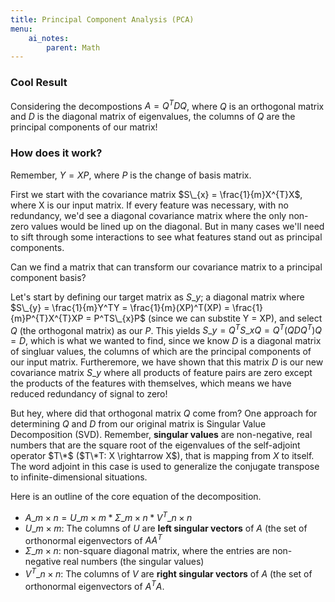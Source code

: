 ```yaml
---
title: Principal Component Analysis (PCA)
menu:
    ai_notes:
        parent: Math
---
```


### Cool Result

Considering the decompostions $A = Q^{T}DQ$, where $Q$ is an orthogonal matrix and $D$ 
is the diagonal matrix of eigenvalues, the columns of $Q$ are the principal
components of our matrix! 

### How does it work?

Remember, $Y = XP$, where $P$ is the change of basis matrix. 

First we start with the covariance matrix $S\_{x} = \frac{1}{m}X^{T}X$,
where X is our input matrix. If every feature was necessary, with no redundancy, 
we'd see a diagonal covariance matrix where the only non-zero values would be 
lined up on the diagonal. But in many cases we'll need to sift through some
interactions to see what features stand out as principal components. 

Can we find a matrix that can transform our covariance matrix to a 
principal component basis?

Let's start by defining our target matrix as $S\_{y}$; a diagonal 
matrix where $S\_{y} = \frac{1}{m}Y^TY = \frac{1}{m}(XP)^T(XP) = \frac{1}{m}P^{T}X^{T}XP = P^TS\_{x}P$ (since we can substite Y = XP), 
and select $Q$ (the orthogonal matrix) as our $P$. This yields $S\_{y} = Q^TS\_{x}Q = Q^T(QDQ^T)Q = D$, 
which is what we wanted to find, since we know $D$ is a diagonal matrix of singluar values, 
the columns of which are the principal components of our input matrix. Furtheremore,
we have shown that this matrix $D$ is our new covariance matrix $S\_{y}$
where all products of feature pairs are zero except the products of the features with themselves,
which means we have reduced redundancy of signal to zero!

But hey, where did that orthogonal matrix $Q$ come from? One approach for 
determining $Q$ and $D$ from our original matrix is Singular Value Decomposition (SVD).
Remember, **singular values** are non-negative, real numbers that are the square root
of the eigenvalues of the self-adjoint operator $T\*$ ($T\*T: X \rightarrow X$), 
that is mapping from $X$ to itself. The word adjoint in this case is used to 
generalize the conjugate transpose to infinite-dimensional situations.

Here is an outline of the core equation of the decomposition.  

* $A\_{m \times n} = U\_{m \times m} * \Sigma\_{m \times n} * V^T\_{n \times n}$
* $U\_{m \times m}$: The columns of $U$ are **left singular vectors** of $A$ (the set of 
orthonormal eigenvectors of $AA^T$
* $\Sigma\_{m \times n}$: non-square diagonal matrix, where the entries are non-negative
real numbers (the singular values)
* $V^T\_{n \times n}$: The columns of $V$ are **right singular vectors** of $A$ (the set of 
orthonormal eigenvectors of $A^TA$. 
